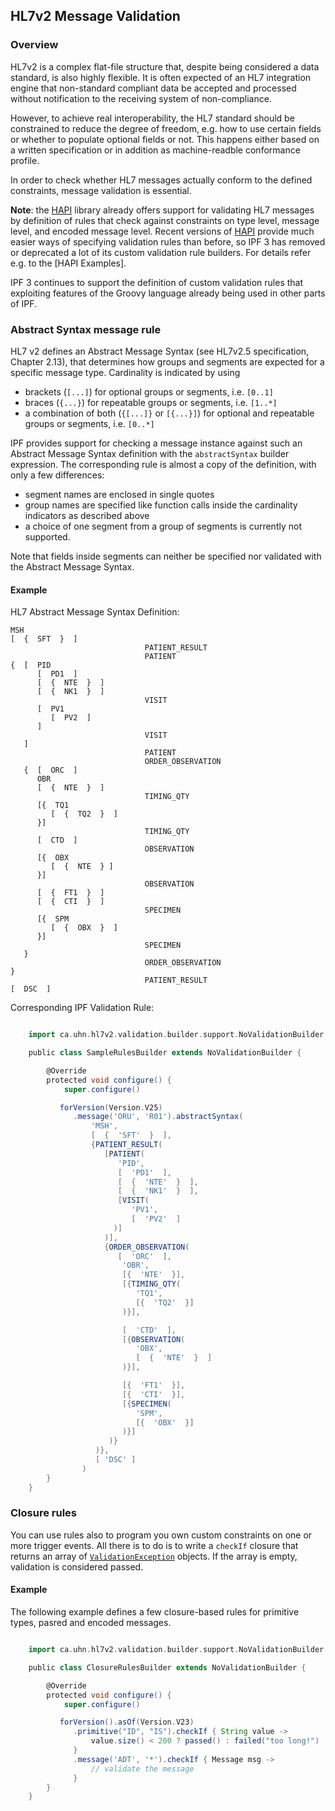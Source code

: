 ## HL7v2 Message Validation


### Overview

HL7v2 is a complex flat-file structure that, despite being considered a data standard, is also highly flexible.
It is often expected of an HL7 integration engine that non-standard compliant data be accepted and processed without
notification to the receiving system of non-compliance.

However, to achieve real interoperability, the HL7 standard should be constrained to reduce the degree of freedom,
e.g. how to use certain fields or whether to populate optional fields or not. This happens either based on a written
specification or in addition as machine-readble conformance profile.

In order to check whether HL7 messages actually conform to the defined constraints, message validation is essential.

**Note**: the [HAPI] library already offers support for validating HL7 messages by definition of rules that check against constraints
on type level, message level, and encoded message level. Recent versions of [HAPI] provide much easier ways of
specifying validation rules than before, so IPF 3 has removed or deprecated a lot of its custom validation rule builders.
For details refer e.g. to the [HAPI Examples].


IPF 3 continues to support the definition of custom validation rules that exploiting features of the Groovy language already
being used in other parts of IPF.


### Abstract Syntax message rule

HL7 v2 defines an Abstract Message Syntax (see HL7v2.5 specification, Chapter 2.13), that determines how groups and segments
are expected for a specific message type. Cardinality is indicated by using

 * brackets (`[...]`) for optional groups or segments, i.e. `[0..1]`
 * braces (`{...}`) for repeatable groups or segments, i.e. `[1..*]`
 * a combination of both (`{[...]}` or `[{...}]`) for optional and repeatable groups or segments, i.e. `[0..*]`

IPF provides support for checking a message instance against such an Abstract Message Syntax definition with the
`abstractSyntax` builder expression. The corresponding rule is almost a copy of the definition, with only a few differences:

 * segment names are enclosed in single quotes
 * group names are specified like function calls inside the cardinality indicators as described above
 * a choice of one segment from a group of segments is currently not supported.

Note that fields inside segments can neither be specified nor validated with the Abstract Message Syntax.

#### Example

HL7 Abstract Message Syntax Definition:

```
MSH
[  {  SFT  }  ]
                              PATIENT_RESULT
                              PATIENT
{  [  PID
      [  PD1  ]
      [  {  NTE  }  ]
      [  {  NK1  }  ]
                              VISIT
      [  PV1
         [  PV2  ]
      ]
                              VISIT
   ]
                              PATIENT
                              ORDER_OBSERVATION
   {  [  ORC  ]
      OBR
      [  {  NTE  }  ]
                              TIMING_QTY
      [{  TQ1
         [  {  TQ2  }  ]
      }]
                              TIMING_QTY
      [  CTD  ]
                              OBSERVATION
      [{  OBX
         [  {  NTE  } ]
      }]
                              OBSERVATION
      [  {  FT1  }  ]
      [  {  CTI  }  ]
                              SPECIMEN
      [{  SPM
         [  {  OBX  }  ]
      }]
                              SPECIMEN
   }
                              ORDER_OBSERVATION
}
                              PATIENT_RESULT
[  DSC  ]
```


Corresponding IPF Validation Rule:

```groovy

    import ca.uhn.hl7v2.validation.builder.support.NoValidationBuilder

    public class SampleRulesBuilder extends NoValidationBuilder {

        @Override
        protected void configure() {
            super.configure()

           forVersion(Version.V25)
              .message('ORU', 'R01').abstractSyntax(
                  'MSH',
                  [  {  'SFT'  }  ],
                  {PATIENT_RESULT(
                     [PATIENT(
                        'PID',
                        [  'PD1'  ],
                        [  {  'NTE'  }  ],
                        [  {  'NK1'  }  ],
                        [VISIT(
                           'PV1',
                           [  'PV2'  ]
                       )]
                     )],
                     {ORDER_OBSERVATION(
                        [  'ORC'  ],
                         'OBR',
                         [{  'NTE'  }],
                         [{TIMING_QTY(
                            'TQ1',
                            [{  'TQ2'  }]
                         )}],

                         [  'CTD'  ],
                         [{OBSERVATION(
                            'OBX',
                            [  {  'NTE'  }  ]
                         )}],

                         [{  'FT1'  }],
                         [{  'CTI'  }],
                         [{SPECIMEN(
                            'SPM',
                            [{  'OBX'  }]
                         )}]
                      )}
                   )},
                   [ 'DSC' ]
                )
        }
    }
```

### Closure rules

You can use rules also to program you own custom constraints on one or more trigger events.
All there is to do is to write a `checkIf` closure that returns an array of
[`ValidationException`](https://hapifhir.github.io/hapi-hl7v2//base/apidocs/ca/uhn/hl7v2/validation/ValidationException.html) objects.
If the array is empty, validation is considered passed.

#### Example

The following example defines a few closure-based rules for primitive types, pasred and encoded
messages.

```groovy

    import ca.uhn.hl7v2.validation.builder.support.NoValidationBuilder

    public class ClosureRulesBuilder extends NoValidationBuilder {

        @Override
        protected void configure() {
            super.configure()

           forVersion().asOf(Version.V23)
              .primitive("ID", "IS").checkIf { String value ->
                  value.size() < 200 ? passed() : failed("too long!")
              }
              .message('ADT', '*').checkIf { Message msg ->
                  // validate the message
              }
        }
    }

```



[HAPI]: https://hapifhir.github.io/hapi-hl7v2/
[HAPI Validation Examples]: https://hapifhir.github.io/hapi-hl7v2/devbyexample.html
[Mapping Service]: ../ipf-commons-map/index.html